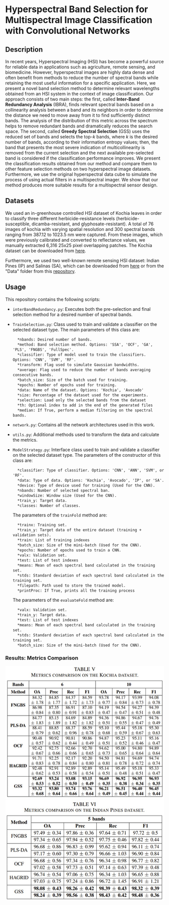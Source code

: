 # Hyperspectral Band Selection for Multispectral Image Classification with Convolutional Networks

## Description

In recent years, Hyperspectral Imaging (HSI) has become a powerful source for reliable data in applications such as agriculture, 
remote sensing, and biomedicine. However, hyperspectral images are highly data dense and often benefit from methods to reduce the 
number of spectral bands while retaining the most useful information for a specific application. Here, we present a novel band selection 
method to determine relevant wavelengths obtained from an HSI system in the context of image classification. Our approach consists 
of two main steps: the first, called **Inter-Band Redundancy Analysis** (IBRA), finds relevant spectral bands based on a collinearity analysis between a band and its neighbors in 
order to determine the distance we need to move away from it to find sufficiently distinct bands. The analysis of the distribution 
of this metric across the spectrum helps to remove redundant bands and dramatically reduces the search space. The second, called **Greedy Spectral Selection** (GSS) uses the 
reduced set of bands and selects the top-*k* bands, where *k* is the desired number of bands, according to their information entropy 
values; then, the band that presents the most severe indication of multicollinearity is removed from the current selection and the 
next available pre-selected band is considered if the classification performance improves. We present the classification results 
obtained from our method and compare them to other feature selection methods on two hyperspectral image datasets. Furthermore, we 
use the original hyperspectral data cube to simulate the process of using actual filters in a multispectral imager. We show that 
our method produces more suitable results for a multispectral sensor design. 

## Datasets

We used an in-greenhouse controlled HSI dataset of Kochia leaves in order to classify three different herbicide-resistance levels (herbicide-susceptible, dicamba-resistant, and glyphosate-resistant). 
A total of 76 images of kochia with varying spatial resolution and 300 spectral bands ranging from 387.12 to 1023.5 nm were captured. From these images, which were previously calibrated and converted to reflectance values, we manually extracted 6,316 25x25 pixel overlapping patches. The Kochia dataset can be downloaded from [here](https://montana.box.com/v/kochiadataset).

Furthermore, we used two well-known remote sensing HSI dataset: Indian Pines (IP) and
Salinas (SA), which can be downloaded from [here](http://www.ehu.eus/ccwintco/index.php?title=Hyperspectral_Remote_Sensing_Scenes) or from the "Data" folder from this [repository](https://github.com/GiorgioMorales/HSI-BandSelection/tree/master/Data).

## Usage

This repository contains the following scripts:

* `interBandRedundancy.py`: Executes both the pre-selection and final selection method for a desired number of spectral bands.        
* `TrainSelection.py`: Class used to train and validate a classifier on the selected dataset type. The main parameters of this class are:
        
        *nbands: Desired number of bands.
        *method: Band selection method. Options: 'SSA', 'OCF', 'GA', 'PLS', 'FNGBS', 'FullSpec'.
        *classifier: Type of model used to train the classifiers. Options: 'CNN', 'SVM', 'RF'.
        *transform: Flag used to simulate Gaussian bandwidths.
        *average: Flag used to reduce the number of bands averaging consecutive bands.
        *batch_size: Size of the batch used for training.
        *epochs: Number of epochs used for training.
        *data: Name of the dataset. Options: 'Kochia', 'Avocado'
        *size: Percentage of the dataset used for the experiments.
        *selection: Load only the selected bands from the dataset
        *th: Optional index to add in the end of the generated files
        *median: If True, perform a median filtering on the spectral bands.
        
* `network.py`: Contains all the network architectures used in this work.
* `utils.py`: Additional methods used to transform the data and calculate the metrics.     
* `ModelStrategy.py`: Interface class used to train and validate a classifier on the selected dataset type. The parameters of the constructor of this class are:
        
        *classifier: Type of classifier. Options: 'CNN', 'ANN', 'SVM', or 'RF'.
        *data: Type of data. Options: 'Kochia', 'Avocado', 'IP', or 'SA'.
        *device: Type of device used for training (Used for the CNN).
        *nbands: Number of selected spectral ban.
        *windowSize: Window size (Used for the CNN).
        *train_y: Target data.
        *classes: Number of classes.

   The parameters of the `trainFold` method are:
        
        *trainx: Training set.
        *train_y: Target data of the entire dataset (training + validation sets).
        *train: List of training indexes
        *batch_size: Size of the mini-batch (Used for the CNN).
        *epochs: Number of epochs used to train a CNN.
        *valx: Validation set.
        *test: List of test indexes
        *means: Mean of each spectral band calculated in the training set.
        *stds: Standard deviation of each spectral band calculated in the training set.
        *filepath: Path used to store the trained model.
        *printProc: If True, prints all the training process
        

   The parameters of the `evaluateFold` method are:
        
        *valx: Validation set.
        *train_y: Target data.
        *test: List of test indexes
        *means: Mean of each spectral band calculated in the training set.
        *stds: Standard deviation of each spectral band calculated in the training set.
        *batch_size: Size of the mini-batch (Used for the CNN).
   
### Results: Metrics Comparison

<img src=https://github.com/GiorgioMorales/HSI-BandSelection/blob/master/Figures/Comparison1.jpg alt="alt text" width=550 height=420>

<img src=https://github.com/GiorgioMorales/HSI-BandSelection/blob/master/Figures/Comparison2.jpg alt="alt text" width=550 height=320>
